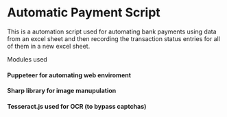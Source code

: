 # Automatic Payment Script
This is a automation script used for automating bank payments using data from an excel sheet and then recording the transaction status entries for all of them in a new excel sheet.

Modules used

#### Puppeteer        for automating web enviroment
#### Sharp            library for image manupulation
#### Tesseract.js     used for OCR (to bypass captchas)
